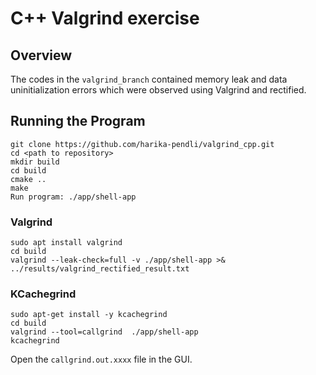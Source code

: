 
# C++ Valgrind exercise

## Overview 

The codes in the ```valgrind_branch``` contained memory leak and data uninitialization errors which were observed using Valgrind and rectified. 

## Running the Program
```
git clone https://github.com/harika-pendli/valgrind_cpp.git
cd <path to repository>
mkdir build
cd build
cmake ..
make
Run program: ./app/shell-app
```

### Valgrind

```
sudo apt install valgrind
cd build
valgrind --leak-check=full -v ./app/shell-app >& ../results/valgrind_rectified_result.txt
```

### KCachegrind

```
sudo apt-get install -y kcachegrind
cd build
valgrind --tool=callgrind  ./app/shell-app
kcachegrind
```

Open the ```callgrind.out.xxxx``` file in the GUI.

